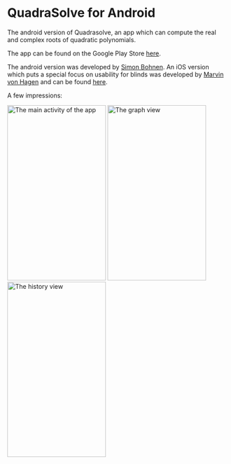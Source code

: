 # QuadraSolve for Android
The android version of Quadrasolve, an app which can compute the real and complex roots of quadratic polynomials.

The app can be found on the Google Play Store [here](https://play.google.com/store/apps/details?id=de.jamesbeans.quadrasolve&hl=en).

The android version was developed by [Simon Bohnen](http://simonbohnen.me). An iOS version which puts a special focus on usability for blinds was developed by [Marvin von Hagen](http://vhagen.me) and can be found [here](https://itunes.apple.com/US/app/id1196212823?mt=8).

A few impressions:

<img src="https://raw.githubusercontent.com/SimonBohnen/QuadraSolveAndroid/master/screenshots/main.png" alt="The main activity of the app" title="Main activity of the app" width="225" height="400">  <img src="https://raw.githubusercontent.com/SimonBohnen/QuadraSolveAndroid/master/screenshots/graph.png" title="The graph" alt="The graph view" width="225" height="400">  <img src="https://raw.githubusercontent.com/SimonBohnen/QuadraSolveAndroid/master/screenshots/history.png" title="History" alt="The history view" width="225" height="400">
